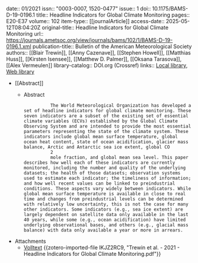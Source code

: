 date:: 01/2021
issn:: "0003-0007, 1520-0477"
issue:: 1
doi:: 10.1175/BAMS-D-19-0196.1
title:: Headline Indicators for Global Climate Monitoring
pages:: E20-E37
volume:: 102
item-type:: [[journalArticle]]
access-date:: 2025-05-12T08:04:20Z
original-title:: Headline Indicators for Global Climate Monitoring
url:: https://journals.ametsoc.org/view/journals/bams/102/1/BAMS-D-19-0196.1.xml
publication-title:: Bulletin of the American Meteorological Society
authors:: [[Blair Trewin]], [[Anny Cazenave]], [[Stephen Howell]], [[Matthias Huss]], [[Kirsten Isensee]], [[Matthew D. Palmer]], [[Oksana Tarasova]], [[Alex Vermeulen]]
library-catalog:: DOI.org (Crossref)
links:: [Local library](zotero://select/library/items/HKBNRXER), [Web library](https://www.zotero.org/users/46463/items/HKBNRXER)

- [[Abstract]]
	- Abstract
	              
	                The World Meteorological Organization has developed a set of headline indicators for global climate monitoring. These seven indicators are a subset of the existing set of essential climate variables (ECVs) established by the Global Climate Observing System and are intended to provide the most essential parameters representing the state of the climate system. These indicators include global mean surface temperature, global ocean heat content, state of ocean acidification, glacier mass balance, Arctic and Antarctic sea ice extent, global CO
	                2
	                mole fraction, and global mean sea level. This paper describes how well each of these indicators are currently monitored, including the number and quality of the underlying datasets; the health of those datasets; observation systems used to estimate each indicator; the timeliness of information; and how well recent values can be linked to preindustrial conditions. These aspects vary widely between indicators. While global mean surface temperature is available in close to real time and changes from preindustrial levels can be determined with relatively low uncertainty, this is not the case for many other indicators. Some indicators (e.g., sea ice extent) are largely dependent on satellite data only available in the last 40 years, while some (e.g., ocean acidification) have limited underlying observational bases, and others (e.g., glacial mass balance) with data only available a year or more in arrears.
- Attachments
	- [Volltext](https://journals.ametsoc.org/downloadpdf/journals/bams/102/1/BAMS-D-19-0196.1.pdf) {{zotero-imported-file IKJZ2RC9, "Trewin et al. - 2021 - Headline Indicators for Global Climate Monitoring.pdf"}}